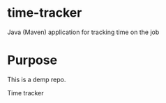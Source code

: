 # time-tracker
Java (Maven) application for tracking time on the job

# Purpose

This is a demp repo.

Time tracker
